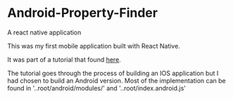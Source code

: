 # Android-Property-Finder
A react native application 

This was my first mobile application built with React Native.

It was part of a tutorial that found [here](https://www.raywenderlich.com/126063/react-native-tutorial).

The tutorial goes through the process of building an IOS application but I had chosen to build an Android version. 
Most of the implementation can be found in '..root/android/modules/' and '..root/index.android.js'


